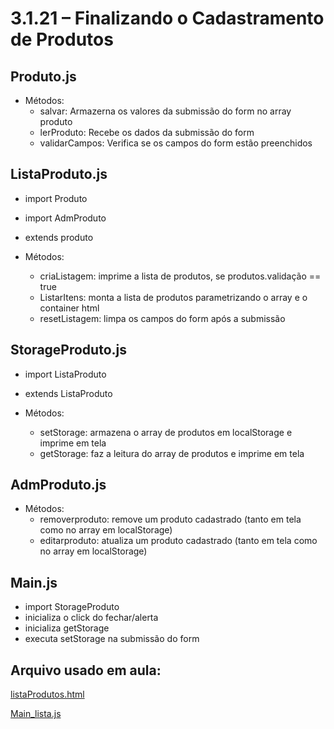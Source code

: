 # 3.1.21 – Finalizando o Cadastramento de Produtos

## Produto.js
- Métodos:
  - salvar: Armazerna os valores da submissão do form no array produto
  - lerProduto: Recebe os dados da submissão do form
  - validarCampos: Verifica se os campos do form estão preenchidos

## ListaProduto.js
- import Produto
- import AdmProduto
- extends produto

- Métodos:
  - criaListagem: imprime a lista de produtos, se produtos.validação == true
  - ListarItens: monta a lista de produtos parametrizando o array e o container html
  - resetListagem: limpa os campos do form após a submissão

## StorageProduto.js
- import ListaProduto
- extends ListaProduto

- Métodos:
  - setStorage: armazena o array de produtos em localStorage e imprime em tela
  - getStorage: faz a leitura do array de produtos e imprime em tela

## AdmProduto.js
- Métodos:
  - removerproduto: remove um produto cadastrado (tanto em tela como no array em localStorage)
  - editarproduto: atualiza um produto cadastrado (tanto em tela como no array em localStorage)
  
## Main.js
- import StorageProduto
- inicializa o click do fechar/alerta
- inicializa getStorage
- executa setStorage na submissão do form

## Arquivo usado em aula:

[listaProdutos.html](/POO/codigos/projeto_opp/listaProdutos.html)

[Main_lista.js](/POO/codigos/projeto_opp/src/assets/js/Main_lista.js)



